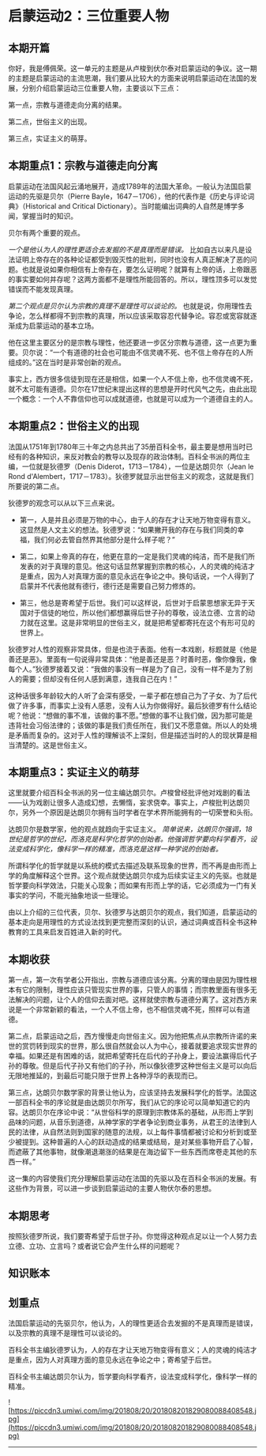 # 启蒙运动2：三位重要人物

## 本期开篇

你好，我是傅佩荣。这一单元的主题是从卢梭到伏尔泰对启蒙运动的争议。这一期的主题是启蒙运动的主流思潮，我们要从比较大的方面来说明启蒙运动在法国的发展，分别介绍启蒙运动三位重要人物，主要谈以下三点：

第一点，宗教与道德走向分离的结果。

第二点，世俗主义的出现。

第三点，实证主义的萌芽。

## 本期重点1：宗教与道德走向分离

启蒙运动在法国风起云涌地展开，造成1789年的法国大革命。一般认为法国启蒙运动的先驱是贝尔（Pierre Bayle，1647－1706），他的代表作是《历史与评论词典》（Historical and Critical Dictionary）。当时能编出词典的人自然是博学多闻，掌握当时的知识。

贝尔有两个重要的观点。

 *一个是他认为人的理性更适合去发掘的不是真理而是错误。* 比如自古以来凡是设法证明上帝存在的各种论证都受到毁灭性的批判，同时也没有人真正解决了恶的问题。也就是说如果你相信有上帝存在，要怎么证明呢？就算有上帝的话，上帝跟恶的事实要如何并存呢？这两方面都不是理性所能回答的。所以，理性顶多可以发觉错误而不能发现真理。

 *第二个观点是贝尔认为宗教的真理不是理性可以谈论的。* 也就是说，你用理性去争论，怎么样都得不到宗教的真理，所以应该采取容忍代替争论。容忍或宽容就逐渐成为启蒙运动的基本立场。

他在这里主要区分的是宗教与理性，他还要进一步区分宗教与道德，这一点更为重要。贝尔说：“一个有道德的社会也可能由不信灵魂不死、也不信上帝存在的人所组成的。”这在当时是非常创新的观点。

事实上，西方很多信徒到现在还是相信，如果一个人不信上帝，也不信灵魂不死，就不太可能有道德。贝尔在17世纪末提出这样的思想是开时代风气之先，由此出现一个概念：一个人不靠信仰也可以成就道德，也就是可以成为一个道德自主的人。

## 本期重点2：世俗主义的出现

法国从1751年到1780年三十年之内总共出了35册百科全书，最主要是想用当时已经有的各种知识，来反对教会的教导以及现存的政治体制。百科全书派的两位主编，一位就是狄德罗（Denis Diderot，1713－1784），一位是达朗贝尔（Jean le Rond d'Alembert，1717－1783）。狄德罗就显示出世俗主义的观念，这就是我们所要说的第二点。

狄德罗的观念可以从以下三点来说。

* 第一，人是并且必须是万物的中心，由于人的存在才让天地万物变得有意义。这显然是人文主义的想法。狄德罗说：“如果撇开我的存在与我们同类的幸福，我们何必去管自然界其他部分是什么样子呢？”

* 第二，如果上帝真的存在，他更在意的一定是我们灵魂的纯洁，而不是我们所发表的对于真理的意见。他这句话显然掌握到宗教的核心，人的灵魂的纯洁才是重点，因为人对真理方面的意见永远在争论之中。换句话说，一个人得到了启蒙并不代表他就有德行，德行还是需要自己努力修炼的。

* 第三，他总是寄希望于后世。我们可以这样说，后世对于启蒙思想家无异于天国对于信徒的地位，所以他们都想赢得后世子孙的尊敬，设法立德、立言的动力就在这里。这是非常明显的世俗主义，就是把希望都寄托在这个有形可见的世界上。

狄德罗对人性的观察非常具体，但是也流于表面。他有一本戏剧，标题就是《他是善还是恶》。里面有一句说得非常具体：“他是善还是恶？时善时恶，像你像我，像每个人。”狄德罗接着又说：“我做的事没有一样是为了自己，没有一样不是为了别人的需要；但却没有任何人感到满意，连我自己在内！”

这种话很多年龄较大的人听了会深有感受，一辈子都在想自己为了子女、为了后代做了许多事，而事实上没有人感恩，没有人认为你做得好。最后狄德罗有什么结论呢？他说：“想做的事不准，该做的事不愿。”想做的事不让我们做，因为那可能是违背社会习俗法律的；该做的事是我们责任所在，我们又不愿意做。所以人的处境是矛盾而复杂的。这对于人性的理解谈不上深刻，但是描述当时的人的现状算是相当清楚的。这是世俗主义。

## 本期重点3：实证主义的萌芽

这里就要介绍百科全书派的另一位主编达朗贝尔。卢梭曾经批评他对戏剧的看法——认为戏剧让很多人造成幻想，去懒惰，妄求侥幸。事实上，卢梭批判达朗贝尔，另外一个原因是达朗贝尔拥有当时学者在学术界所能拥有的一切荣誉和头衔。

达朗贝尔是数学家，他的观点就趋向于实证主义。 *简单说来，达朗贝尔强调，18世纪是哲学的世纪，而洛克是科学化哲学的创始者。他强调哲学要向科学看齐，设法变成科学化，像科学一样的精准，而洛克是这样一种学说的创始者。*

所谓科学化的哲学就是以系统的模式去描述及联系现象的世界，而不再是由形而上学的角度解释这个世界。这个观点就使达朗贝尔成为后续实证主义的先驱。也就是哲学要向科学效法，只能关心现象；而如果有形而上学的话，它必须成为一门有关事实的学问，不能光抽象地谈一些理论。

由以上介绍的三位代表，贝尔、狄德罗与达朗贝尔的观点，我们知道，启蒙运动的基本走向是用理性的方式设法找到更完整而深刻的认识，通过词典或百科全书这种教育的工具来启发百姓进入新的时代。

## 本期收获

第一点，第一次有学者公开指出，宗教与道德应该分离。分离的理由是因为理性根本有它的限制，理性应该只管现实世界的事，只管人的事情；而宗教里面有很多无法解决的问题，让个人的信仰去面对吧。这样就使宗教与道德分离了。这对西方来说是一个非常新颖的看法，一个人不信上帝，也不相信灵魂不死，照样可以有道德。

第二点，启蒙运动之后，西方慢慢走向世俗主义。因为他把焦点从宗教所许诺的来世的赏罚转到现实的世界，那么很自然就会以人为中心，接着就要追求现实世界的幸福。如果还是有困难的话，就把希望寄托在后代的子孙身上，要设法赢得后代子孙的尊敬。但是后代子孙又有他们的子孙，所以像狄德罗这种世俗主义是可以向后无限地推延的，到最后可能只限于世界上各种浮华的表现而已。

第三点，达朗贝尔数学家的背景让他认为，应该坚持去发展科学化的哲学。法国这一部百科全书的序论就是由达朗贝尔所写，我们从它的序论可以简单知道它的内容。达朗贝尔在序论中说：“从世俗科学的原理到宗教体系的基础，从形而上学到品味的问题，从音乐到道德，从神学家的学者争论到商业事务，从君王的法律到人民的法律，从自然法则到国家的随意的法规，以上每件事情都被讨论和分析到或至少被提到。这种普遍的人心的跃动造成的结果或结局，是对某些事物开启了心智，而遮蔽了其他事物，就像潮退潮涨的结果是在海边留下一些东西而席卷走其他的东西一样。”

这一集的内容使我们充分理解启蒙运动在法国的先驱以及在百科全书派的发展。有这些作为背景，可以进一步谈到启蒙运动的主要人物伏尔泰的思想。

## 本期思考

按照狄德罗所说，我们要寄希望于后世子孙。你觉得这种观点足以让一个人努力去立德、立功、立言吗？或者说它会产生什么样的问题呢？

## 知识账本

## 划重点

法国启蒙运动的先驱贝尔，他认为，人的理性更适合去发掘的不是真理而是错误，以及宗教的真理不是理性可以谈论的。

百科全书主编狄德罗认为，人的存在才让天地万物变得有意义；人的灵魂的纯洁才是重点，因为人对真理方面的意见永远在争论之中；寄希望于后世。

百科全书主编达朗贝尔认为，哲学要向科学看齐，设法变成科学化，像科学一样的精准。

![https://piccdn3.umiwi.com/img/201808/20/201808201829080088408548.jpg](https://piccdn3.umiwi.com/img/201808/20/201808201829080088408548.jpg)

---
